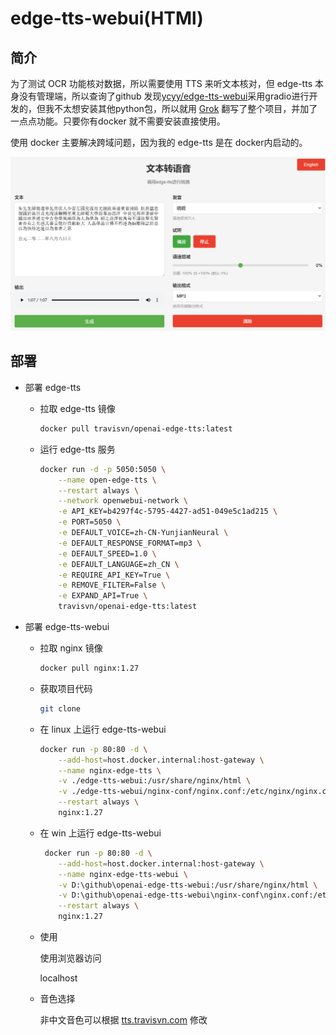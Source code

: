 # edge-tts-webui(HTMl)
## 简介
为了测试 OCR 功能核对数据，所以需要使用 TTS 来听文本核对，但 edge-tts 本身没有管理端，所以查询了github 发现[ycyy/edge-tts-webui](https://github.com/ycyy/edge-tts-webui)采用gradio进行开发的，但我不太想安装其他python包，所以就用 [Grok](https://grok.com/) 翻写了整个项目，并加了一点点功能。只要你有docker 就不需要安装直接使用。

使用 docker 主要解决跨域问题，因为我的 edge-tts 是在 docker内启动的。

![](./pic/edge-tts-webui.png)

## 部署
- 部署 edge-tts
    - 拉取 edge-tts 镜像 

        ```bash
        docker pull travisvn/openai-edge-tts:latest
        ```
    - 运行 edge-tts 服务 

        ```bash
        docker run -d -p 5050:5050 \
            --name open-edge-tts \
            --restart always \
            --network openwebui-network \
            -e API_KEY=b4297f4c-5795-4427-ad51-049e5c1ad215 \
            -e PORT=5050 \
            -e DEFAULT_VOICE=zh-CN-YunjianNeural \
            -e DEFAULT_RESPONSE_FORMAT=mp3 \
            -e DEFAULT_SPEED=1.0 \
            -e DEFAULT_LANGUAGE=zh_CN \
            -e REQUIRE_API_KEY=True \
            -e REMOVE_FILTER=False \
            -e EXPAND_API=True \
            travisvn/openai-edge-tts:latest
        ```
- 部署 edge-tts-webui
    - 拉取 nginx 镜像
        
        ```bash
        docker pull nginx:1.27
        ```
    - 获取项目代码

        ```bash
        git clone 
        ```        
    - 在 linux 上运行 edge-tts-webui 

        ```bash
        docker run -p 80:80 -d \
            --add-host=host.docker.internal:host-gateway \
            --name nginx-edge-tts \
            -v ./edge-tts-webui:/usr/share/nginx/html \
            -v ./edge-tts-webui/nginx-conf/nginx.conf:/etc/nginx/nginx.conf  \
            --restart always \
            nginx:1.27
        ```
    - 在 win 上运行 edge-tts-webui

        ```bash
         docker run -p 80:80 -d \
            --add-host=host.docker.internal:host-gateway \
            --name nginx-edge-tts-webui \
            -v D:\github\openai-edge-tts-webui:/usr/share/nginx/html \
            -v D:\github\openai-edge-tts-webui\nginx-conf\nginx.conf:/etc/nginx/nginx.conf  \
            --restart always \
            nginx:1.27
        ```    
    - 使用

        使用浏览器访问

        localhost
    - 音色选择

        非中文音色可以根据 [tts.travisvn.com](tts.travisvn.com) 修改  